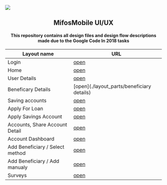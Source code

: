 <a href="" alt="Preview"><img src="https://i.imgur.com/baAvP3o.png" /></a>
<h2 align="center"><b>MifosMobile UI/UX</b></h2>
<h4 align="center">This repository contains all design files and design flow descriptions made due to the Google Code In 2018 tasks</h4>


| Layout name | URL |
| ----------- | --- |
| Login | [open](./layout_parts/login) |
| Home | [open](./layout_parts/home) |
| User Details | [open](./layout_parts/home) |
| Beneficary Details | [open](./layout_parts/beneficiary details) |
| Saving accounts | [open](./layout_parts/saving_accounts) |
| Apply For Loan | [open](./layout_parts/apply_for_loan) |
| Apply Savings Account | [open](./layout_parts/apply_savings_account) |
| Accounts, Share Account Detail | [open](./layout_parts/account_details) |
| Account Dashboard | [open](./layout_parts/account_dashboard) |
| Add Beneficiary / Select method | [open](./layout_parts/add_beneficiary) |
| Add Beneficiary / Add manualy | [open](./layout_parts/add_beneficiary_manualy) |
| Surveys | [open](./layout_parts/surveys) |